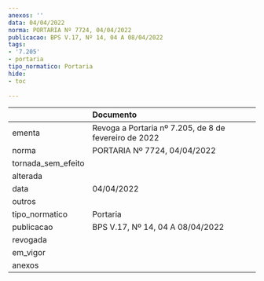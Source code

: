 ```yaml
---
anexos: ''
data: 04/04/2022
norma: PORTARIA Nº 7724, 04/04/2022
publicacao: BPS V.17, Nº 14, 04 A 08/04/2022
tags:
- '7.205'
- portaria
tipo_normatico: Portaria
hide: 
- toc 
 
---
```


|                    | Documento                                             |
|:-------------------|:------------------------------------------------------|
| ementa             | Revoga a Portaria nº 7.205, de 8 de fevereiro de 2022 |
| norma              | PORTARIA Nº 7724, 04/04/2022                          |
| tornada_sem_efeito |                                                       |
| alterada           |                                                       |
| data               | 04/04/2022                                            |
| outros             |                                                       |
| tipo_normatico     | Portaria                                              |
| publicacao         | BPS V.17, Nº 14, 04 A 08/04/2022                      |
| revogada           |                                                       |
| em_vigor           |                                                       |
| anexos             |                                                       |